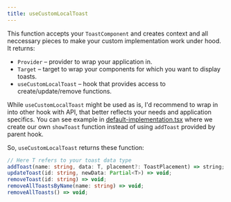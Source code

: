 ```yaml
---
title: useCustomLocalToast
---
```


This function accepts your `ToastComponent` and creates context and all neccessary pieces to make your custom implementation work under hood. It returns:
* `Provider` – provider to wrap your application in.
* `Target` – target to wrap your components for which you want to display toasts.
* `useCustomLocalToast` – hook that provides access to create/update/remove functions.

While `useCustomLocalToast` might be used as is, I'd recommend to wrap in into other hook with API, that better reflects your needs and application specifics. You can see example in [default-implementation.tsx](https://github.com/OlegWock/react-local-toast/tree/master/src/default-implementation.tsx#L194-211) where we create our own `showToast` function instead of using `addToast` provided by parent hook.

So, `useCustomLocalToast` returns these function:

```ts
// Here T refers to your toast data type
addToast(name: string, data: T, placement?: ToastPlacement) => string; // returns toast id
updateToast(id: string, newData: Partial<T>) => void;
removeToast(id: string) => void;
removeAllToastsByName(name: string) => void;
removeAllToasts() => void;
```